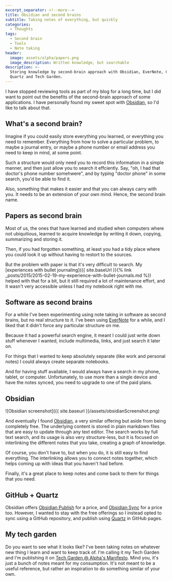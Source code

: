 ```yaml
---
excerpt_separator: <!--more-->
title: Obsidian and second brains
subtitle: Taking notes of everything, but quickly
categories:
  - Thoughts
tags:
  - Second brain
  - Tools
  - Note taking
header:
  image: assets/alpha/papers.png
  image_description: Written knowledge, but searchable
description: >-
  Storing knowledge by second-brain approach with Obsidian, EverNote, GitHub,
  Quartz and Tech Garden.
---
```



I have stopped reviewing tools as part of my blog for a long time, but I did want to point out the benefits of the second-brain approach of some applications. I have personally found my sweet spot with [Obsidian](https://obsidian.md/), so I'd like to talk about that.

<!--more-->

## What's a second brain?

Imagine if you could easily store everything you learned, or everything you need to remember. Everything from how to solve a particular problem, to maybe a journal entry, or maybe a phone number or email address you need to keep in mind, at some point.

Such a structure would only need you to record this information in a simple manner, and then just allow you to search it effciently. Say, "oh, I had that doctor's phone number somehwere", and by typing "doctor phone" in some search, you'd be able to find it.

Also, something that makes it easier and that you can always carry with you. It needs to be an extension of your own mind. Hence, the second brain name.

## Papers as second brain

Most of us, the ones that have learned and studied when computers where not ubiquitious, learned to acquire knowledge by writing it down, copying, summarizing and storing it.

Then, if you had forgotten something, at least you had a tidy place where you could look it up without having to restort to the sources.

But the problem with paper is that it's very difficult to search. My [experiences with bullet journaling]({{ site.baseUrl }}{% link _posts/2015/2015-02-19-my-experience-with-bullet-journals.md %}) helped with that for a bit, but it still required a lot of maintenance effort, and it wasn't very accessible unless I had my notebook right with me.

## Software as second brains

For a while I've been experimenting using note taking in software as second brains, but no real structure to it. I've been using [EverNote](https://www.evernote.com/) for a while, and I liked that it didn't force any particular structure on me.

Because it had a powerful search engine, it meant I could just write down stuff whenever I wanted, include multimedia, links, and just search it later on.

For things that I wanted to keep absolutely separate (like work and personal notes) I could always create separate notebooks.

And for having stuff available, I would always have a search in my phone, tablet, or computer. Unfortunately, to use more than a single device and have the notes synced, you need to upgrade to one of the paid plans.

## Obsidian

![Obsidian screenshot]({{ site.baseurl }}/assets/obsidianScreenshot.png)

And eventually I found [Obsidian](https://obsidian.md/), a very similar offering but aside from being completely free. The underlying content is stored in plain markdown files that are easy to update through any text editor. The search works by full text search, and its usage is also very structure-less, but it is focused on interlinking the different notes that you take, creating a graph of knowledge.

Of course, you don't have to, but when you do, it is still easy to find everything. The interlinking allows you to connect notes together, which helps coming up with ideas that you haven't had before.

Finally, it's a great place to keep notes and come back to them for things that you need.

## GitHub + Quartz

Obsidian offers [Obsidian Publish](https://obsidian.md/publish) for a price, and [Obsidian Sync](https://obsidian.md/sync) for a price too. However, I wanted to stay with the free offerings so I instead opted to sync using a GitHub repository, and publish using [Quartz](https://github.com/jackyzha0/quartz) in GitHub pages.

## My tech garden

Do you want to see what it looks like? I've been taking notes on whatever new thing I learn and want to keep track of. I'm calling it my Tech Garden and I'm publishing it on [Tech Garden @ Alpha's Manifesto](https://techgarden.alphasmanifesto.com/). Mind you, it's just a bunch of notes meant for my consumption. It's not meant to be a useful reference, but rather an inspiration to do something similar of your own.